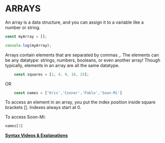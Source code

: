 # ARRAYS

An array is a data structure, and you can assign it to a variable like a number or string.

```js
const myArray = [];

console.log(myArray);

```

Arrays contain elements that are separated by commas ,. The elements can be any datatype: strings, numbers, booleans, or even another array! Though typically, elements in an array are all the same datatype.

```js
    const squares = [1, 4, 9, 16, 25];
```
OR

```js
    const names = ['Kris','Conner','Pablo','Soon-Mi']

```

To access an element in an array, you put the index position inside square brackets [].
Indexes always start at 0.

To access Soon-Mi:

```js
names[3]

```


**[Syntax Videos & Explanations](https://github.com/10-3-pursuit/10-3-resources/blob/main/javascript-essentials.md)**